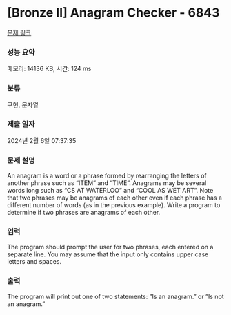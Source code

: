 # [Bronze II] Anagram Checker - 6843 

[문제 링크](https://www.acmicpc.net/problem/6843) 

### 성능 요약

메모리: 14136 KB, 시간: 124 ms

### 분류

구현, 문자열

### 제출 일자

2024년 2월 6일 07:37:35

### 문제 설명

<p>An anagram is a word or a phrase formed by rearranging the letters of another phrase such as “ITEM” and “TIME”. Anagrams may be several words long such as “CS AT WATERLOO” and “COOL AS WET ART”. Note that two phrases may be anagrams of each other even if each phrase has a different number of words (as in the previous example). Write a program to determine if two phrases are anagrams of each other.</p>

### 입력 

 <p>The program should prompt the user for two phrases, each entered on a separate line. You may assume that the input only contains upper case letters and spaces.</p>

### 출력 

 <p>The program will print out one of two statements: ”Is an anagram.” or ”Is not an anagram.”</p>


